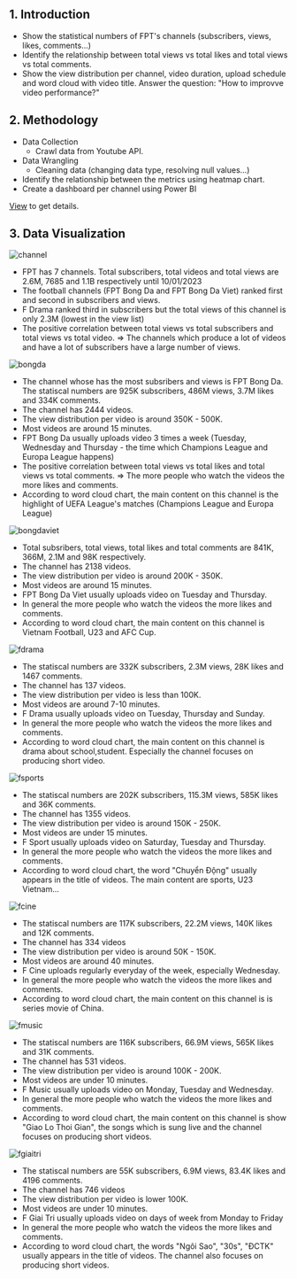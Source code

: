 ## 1. Introduction
- Show the statistical numbers of FPT's channels (subscribers, views, likes, comments...)
- Identify the relationship between total views vs total likes and total views vs total comments.
- Show the view distribution per channel, video duration, upload schedule and word cloud with video title. Answer the question: "How to improvve video performance?" 

## 2. Methodology 
- Data Collection
  - Crawl data from Youtube API.  
- Data Wrangling
  - Cleaning data (changing data type, resolving null values...)
- Identify the relationship between the metrics using heatmap chart.
- Create a dashboard per channel using Power BI 

[View](https://github.com/huyvofjh/FptChannelAnalysis/blob/main/FPTChannelsAnalysis.ipynb) to get details.

 ## 3. Data Visualization  
  
![channel](https://user-images.githubusercontent.com/88859966/211520086-dfa51638-da9f-4aeb-8e06-984a8cf99287.jpg)
- FPT has 7 channels. Total subscribers, total videos and total views are 2.6M, 7685 and 1.1B respectively until 10/01/2023
- The football channels (FPT Bong Da and FPT Bong Da Viet) ranked first and second in subscribers and views. 
- F Drama ranked third in subscribers but the total views of this channel is only 2.3M (lowest in the view list) 
- The positive correlation between total views vs total subscribers and total views vs total video. 
=> The channels which produce a lot of videos and have a lot of subscribers have a large number of views.


![bongda](https://user-images.githubusercontent.com/88859966/211520577-fb6e64bc-22a4-422b-a6d0-ba4b9335f5de.jpg)
- The channel whose has the most subsribers and views is FPT Bong Da. The statiscal numbers are 925K subscribers, 486M views, 3.7M likes and 334K comments.
- The channel has 2444 videos. 
- The view distribution per video is around 350K - 500K.
- Most videos are around 15 minutes. 
- FPT Bong Da usually uploads video 3 times a week (Tuesday, Wednesday and Thursday - the time which Champions League and Europa League happens)
- The positive correlation between total views vs total likes and total views vs total comments.
=> The more people who watch the videos the more likes and comments. 
- According to word cloud chart, the main content on this channel is the highlight of UEFA League's matches (Champions League and Europa League)


![bongdaviet](https://user-images.githubusercontent.com/88859966/211520676-7b850837-a51e-4f3a-af94-dc38632fefe7.jpg)
- Total subsribers, total views, total likes and total comments are 841K, 366M, 2.1M and 98K respectively. 
- The channel has 2138 videos. 
- The view distribution per video is around 200K - 350K.
- Most videos are around 15 minutes. 
- FPT Bong Da Viet usually uploads video on Tuesday and Thursday. 
- In general the more people who watch the videos the more likes and comments.
- According to word cloud chart, the main content on this channel is Vietnam Football, U23 and AFC Cup. 


![fdrama](https://user-images.githubusercontent.com/88859966/211520806-93b985d3-79e0-43d7-98aa-5c43cafa6214.jpg)
- The statiscal numbers are 332K subscribers, 2.3M views, 28K likes and 1467 comments. 
- The channel has 137 videos. 
- The view distribution per video is less than 100K.
- Most videos are around 7-10 minutes. 
- F Drama usually uploads video on Tuesday, Thursday and Sunday. 
- In general the more people who watch the videos the more likes and comments.
- According to word cloud chart, the main content on this channel is drama about school,student. Especially the channel focuses on producing short video. 


![fsports](https://user-images.githubusercontent.com/88859966/211520890-b4f194b1-38e5-47f0-b8e6-6a7cceaa5e07.jpg)
- The statiscal numbers are 202K subscribers, 115.3M views, 585K likes and 36K comments. 
- The channel has 1355 videos. 
- The view distribution per video is around 150K - 250K.
- Most videos are under 15 minutes. 
- F Sport usually uploads video on Saturday, Tuesday and Thursday. 
- In general the more people who watch the videos the more likes and comments.
- According to word cloud chart, the word "Chuyển Động" usually appears in the title of videos. The main content are sports, U23 Vietnam...


![fcine](https://user-images.githubusercontent.com/88859966/211520970-62ac07fb-63b9-4351-b8a4-8864f2961d80.jpg)
- The statiscal numbers are 117K subscribers, 22.2M views, 140K likes and 12K comments.
- The channel has 334 videos
- The view distribution per video is around 50K - 150K.
- Most videos are around 40 minutes. 
- F Cine uploads regularly everyday of the week, especially Wednesday.  
- In general the more people who watch the videos the more likes and comments.
- According to word cloud chart, the main content on this channel is is series movie of China.


![fmusic](https://user-images.githubusercontent.com/88859966/211521101-e7f6bcb0-ec92-4f41-ae66-3989823d49b1.jpg)
- The statiscal numbers are 116K subscribers, 66.9M views, 565K likes and 31K comments. 
- The channel has 531 videos. 
- The view distribution per video is around 100K - 200K.
- Most videos are under 10 minutes. 
- F Music usually uploads video on Monday, Tuesday and Wednesday. 
- In general the more people who watch the videos the more likes and comments.
- According to word cloud chart, the main content on this channel is show "Giao Lo Thoi Gian", the songs which is sung live and the channel focuses on producing short videos. 


![fgiaitri](https://user-images.githubusercontent.com/88859966/211521113-7f55ecb5-6ab0-41e6-bfb8-d1f7aab20a57.jpg)
- The statiscal numbers are 55K subscribers, 6.9M views, 83.4K likes and 4196 comments.
- The channel has 746 videos
- The view distribution per video is lower 100K.
- Most videos are under 10 minutes. 
- F Giai Tri usually uploads video on days of week from Monday to Friday  
- In general the more people who watch the videos the more likes and comments.
- According to word cloud chart, the words "Ngôi Sao", "30s", "ĐCTK" usually appears in the title of videos. The channel also focuses on producing short videos. 
